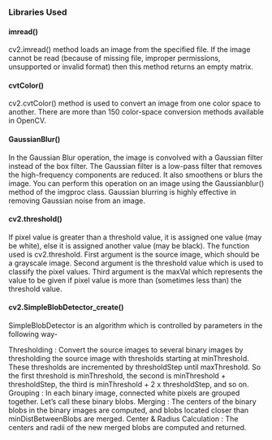 ###  Libraries Used

#### imread()
cv2.imread() method loads an image from the specified file. If the image cannot be read (because of missing file, improper permissions, unsupported or invalid format) then this method returns an empty matrix.

#### cvtColor()
cv2.cvtColor() method is used to convert an image from one color space to another. There are more than 150 color-space conversion methods available in OpenCV. 

#### GaussianBlur()
In the Gaussian Blur operation, the image is convolved with a Gaussian filter instead of the box filter. The Gaussian filter is a low-pass filter that removes the high-frequency components are reduced. It also smoothens or blurs the image. You can perform this operation on an image using the Gaussianblur() method of the imgproc class. Gaussian blurring is highly effective in removing Gaussian noise from an image.

#### cv2.threshold() 
If pixel value is greater than a threshold value, it is assigned one value (may be white), else it is assigned another value (may be black). The function used is cv2.threshold. First argument is the source image, which should be a grayscale image. Second argument is the threshold value which is used to classify the pixel values. Third argument is the maxVal which represents the value to be given if pixel value is more than (sometimes less than) the threshold value.

#### cv2.SimpleBlobDetector_create()
SimpleBlobDetector is an algorithm which is controlled by parameters in the following way-

Thresholding : Convert the source images to several binary images by thresholding the source image with thresholds starting at minThreshold. These thresholds are incremented  by thresholdStep until maxThreshold. So the first threshold is minThreshold, the second is minThreshold + thresholdStep, the third is minThreshold + 2 x thresholdStep, and so on.
Grouping : In each binary image,  connected white pixels are grouped together.  Let’s call these binary blobs.
Merging  : The centers of the binary blobs in the binary images are computed, and  blobs located closer than minDistBetweenBlobs are merged.
Center & Radius Calculation :  The centers and radii of the new merged blobs are computed and returned.